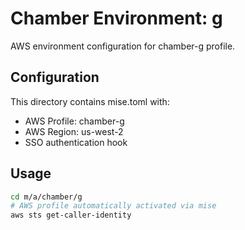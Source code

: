 # Chamber Environment: g

AWS environment configuration for chamber-g profile.

## Configuration

This directory contains mise.toml with:
- AWS Profile: chamber-g
- AWS Region: us-west-2
- SSO authentication hook

## Usage

```bash
cd m/a/chamber/g
# AWS profile automatically activated via mise
aws sts get-caller-identity
```
